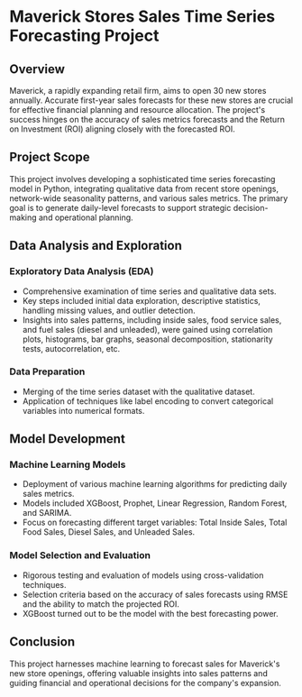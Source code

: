 # Maverick Stores Sales Time Series Forecasting Project

## Overview

Maverick, a rapidly expanding retail firm, aims to open 30 new stores annually. Accurate first-year sales forecasts for these new stores are crucial for effective financial planning and resource allocation. The project's success hinges on the accuracy of sales metrics forecasts and the Return on Investment (ROI) aligning closely with the forecasted ROI.

## Project Scope

This project involves developing a sophisticated time series forecasting model in Python, integrating qualitative data from recent store openings, network-wide seasonality patterns, and various sales metrics. The primary goal is to generate daily-level forecasts to support strategic decision-making and operational planning.

## Data Analysis and Exploration

### Exploratory Data Analysis (EDA)

- Comprehensive examination of time series and qualitative data sets.
- Key steps included initial data exploration, descriptive statistics, handling missing values, and outlier detection.
- Insights into sales patterns, including inside sales, food service sales, and fuel sales (diesel and unleaded), were gained using correlation plots, histograms, bar graphs, seasonal decomposition, stationarity tests, autocorrelation, etc.

### Data Preparation

- Merging of the time series dataset with the qualitative dataset.
- Application of techniques like label encoding to convert categorical variables into numerical formats.

## Model Development

### Machine Learning Models

- Deployment of various machine learning algorithms for predicting daily sales metrics.
- Models included XGBoost, Prophet, Linear Regression, Random Forest, and SARIMA.
- Focus on forecasting different target variables: Total Inside Sales, Total Food Sales, Diesel Sales, and Unleaded Sales.

### Model Selection and Evaluation

- Rigorous testing and evaluation of models using cross-validation techniques.
- Selection criteria based on the accuracy of sales forecasts using RMSE and the ability to match the projected ROI.
- XGBoost turned out to be the model with the best forecasting power.

## Conclusion

This project harnesses machine learning to forecast sales for Maverick's new store openings, offering valuable insights into sales patterns and guiding financial and operational decisions for the company's expansion.
